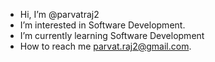 - Hi, I’m @parvatraj2
- I’m interested in Software Development.
- I’m currently learning Software Development
- How to reach me parvat.raj2@gmail.com.

<!---
parvatraj2/parvatraj2 is a ✨ special ✨ repository because its `README.md` (this file) appears on your GitHub profile.
You can click the Preview link to take a look at your changes.
--->
